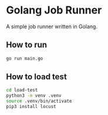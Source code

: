 # Golang Job Runner

A simple job runner written in Golang.

## How to run

```bash
go run main.go
```

## How to load test

```bash
cd load-test
python3 -m venv .venv
source .venv/bin/activate
pip3 install locust
```
